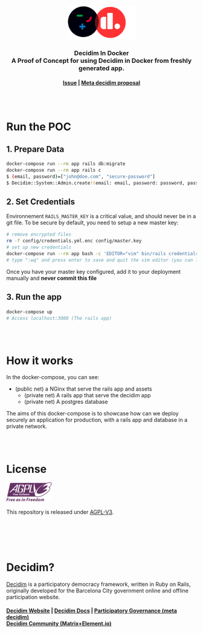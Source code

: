 <p align="center">
    <img src="https://raw.githubusercontent.com/octree-gva/meta/main/decidim/static/octree_and_decidim.svg" height="90" alt="Decidim Research & Development by Octree" />
</p>
<h3 align="center">
    <strong>Decidim In Docker</strong><br />
    A Proof of Concept for using Decidim in Docker from freshly generated app.<br />
</h3>
<h4 align="center">
    <a href="https://github.com/decidim/decidim/issues/8517">Issue</a> |
    <a href="https://meta.decidim.org/processes/roadmap/f/122/proposals/16846">Meta decidim proposal</a>
</h4><br /><br />

# Run the POC

## 1. Prepare Data

```bash
docker-compose run --rm app rails db:migrate
docker-compose run --rm app rails c
$ (email, password)=["john@doe.com", "secure-password"]
$ Decidim::System::Admin.create!(email: email, password: password, password_confirmation: password)
```

## 2. Set Credentials
Environnement `RAILS_MASTER_KEY` is a critical value, and should never be in a git file. To be secure by default, you need to setup a new master key:

```bash
# remove encrypted files
rm -f config/credentials.yml.enc config/master.key
# set up new credentials
docker-compose run --rm app bash -c 'EDITOR="vim" bin/rails credentials:edit'
# type ":wq" and press enter to save and quit the vim editor (you can leave defaults)
```

Once you have your master key configured, add it to your deployment manually and **never commit this file**

## 3. Run the app
```bash
docker-compose up
# Access localhost:3000 (The rails app)
```


<br /><br />

# How it works
In the docker-compose, you can see: 

* (public net) a NGinx that serve the rails app and assets
    * (private net) A rails app that serve the decidim app
    * (private net) A postgres database

The aims of this docker-compose is to showcase how can we deploy securely 
an application for production, with a rails app and database in a private network.


<br /><br />

# License
<img src="https://raw.githubusercontent.com/octree-gva/meta/main/decidim/static/decidim_licence.svg" width="120"><br /><br />
This repository is released under [AGPL-V3](https://choosealicense.com/licenses/agpl-3.0/). 

<br /><br /><br /><br />

# Decidim?
[Decidim](https://github.com/decidim/decidim) is a participatory democracy framework, written in Ruby on Rails, originally developed for the Barcelona City government online and offline participation website.
<br />
<h4>
    <a href="https://decidim.org">Decidim Website</a> |
    <a href="https://docs.decidim.org/en/">Decidim Docs</a> |
    <a href="https://meta.decidim.org">Participatory Governance (meta decidim)</a><br/>
    <a href="https://matrix.to/#/+decidim:matrix.org">Decidim Community (Matrix+Element.io)</a>
</h4>


